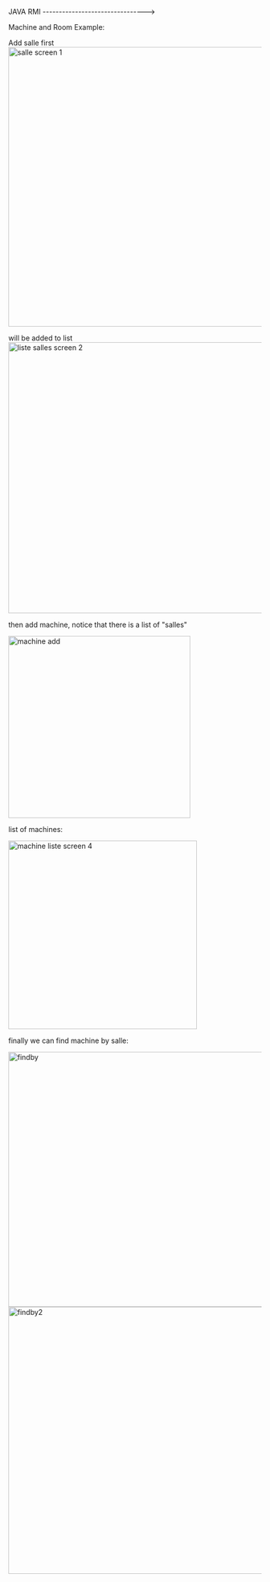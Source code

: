JAVA RMI -------------------------------->

Machine and Room Example:

Add salle first 
<img width="556" alt="salle screen 1" src="https://github.com/youssefelyou/TPRmi/assets/79792251/b5dfe36a-9f10-4bc8-b2be-caf1b5fb7004">

will be added to list
<img width="539" alt="liste salles screen 2" src="https://github.com/youssefelyou/TPRmi/assets/79792251/1f3ed3d1-ddec-4d15-b8b2-c48f55d04ecf">


then add machine, notice that there is a list of "salles"

<img width="362" alt="machine add" src="https://github.com/youssefelyou/TPRmi/assets/79792251/72ed0515-c707-4650-acd3-d8bd3143e839">

list of machines:

<img width="375" alt="machine liste screen 4" src="https://github.com/youssefelyou/TPRmi/assets/79792251/01190cda-f738-446a-8573-0354d266c909">


finally we can find machine by salle:

<img width="507" alt="findby" src="https://github.com/youssefelyou/TPRmi/assets/79792251/f80e956d-6608-4828-b7a4-2388e8447299">


<img width="531" alt="findby2" src="https://github.com/youssefelyou/TPRmi/assets/79792251/7c1215bc-c6e7-4a83-81f1-73d6c705ad58">





